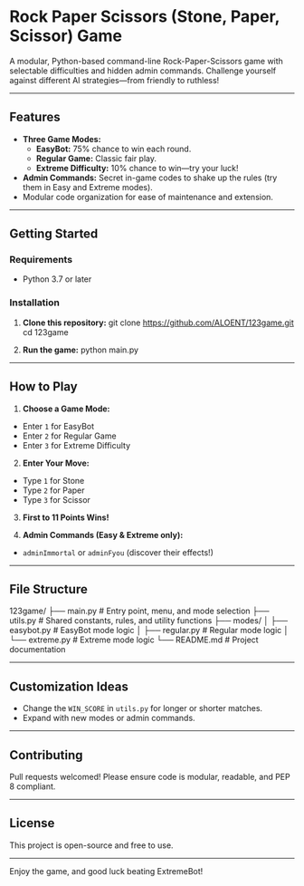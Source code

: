 # Rock Paper Scissors (Stone, Paper, Scissor) Game

A modular, Python-based command-line Rock-Paper-Scissors game with selectable difficulties and hidden admin commands. Challenge yourself against different AI strategies—from friendly to ruthless!

---

## Features

- **Three Game Modes:**
  - **EasyBot:** 75% chance to win each round.
  - **Regular Game:** Classic fair play.
  - **Extreme Difficulty:** 10% chance to win—try your luck!
- **Admin Commands:** Secret in-game codes to shake up the rules (try them in Easy and Extreme modes).
- Modular code organization for ease of maintenance and extension.

---

## Getting Started

### Requirements

- Python 3.7 or later

### Installation

1. **Clone this repository:**
git clone https://github.com/ALOENT/123game.git
cd 123game

2. **Run the game:**
python main.py

---

## How to Play

1. **Choose a Game Mode:**
- Enter `1` for EasyBot
- Enter `2` for Regular Game
- Enter `3` for Extreme Difficulty

2. **Enter Your Move:**
- Type `1` for Stone
- Type `2` for Paper
- Type `3` for Scissor

3. **First to 11 Points Wins!**

4. **Admin Commands (Easy & Extreme only):**
- `adminImmortal` or `adminFyou` (discover their effects!)

---

## File Structure

123game/
├── main.py # Entry point, menu, and mode selection
├── utils.py # Shared constants, rules, and utility functions
├── modes/
│ ├── easybot.py # EasyBot mode logic
│ ├── regular.py # Regular mode logic
│ └── extreme.py # Extreme mode logic
└── README.md # Project documentation

---

## Customization Ideas

- Change the `WIN_SCORE` in `utils.py` for longer or shorter matches.
- Expand with new modes or admin commands.

---

## Contributing

Pull requests welcomed! Please ensure code is modular, readable, and PEP 8 compliant.

---

## License

This project is open-source and free to use.

---

Enjoy the game, and good luck beating ExtremeBot!
